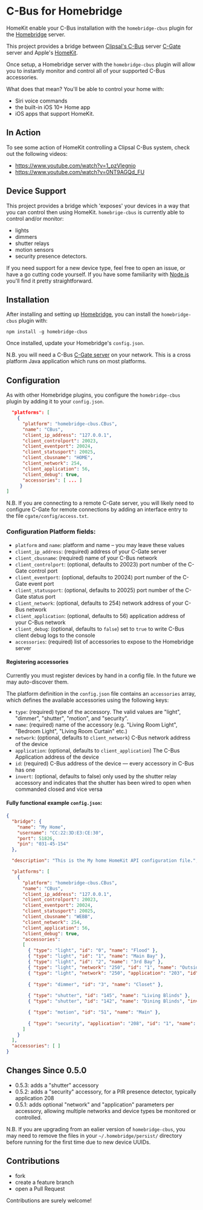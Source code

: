 # C-Bus for Homebridge

HomeKit enable your C-Bus installation with the `homebridge-cbus` plugin for the [Homebridge](https://github.com/nfarina/homebridge) server.

This project provides a bridge between [Clipsal's C-Bus](http://www2.clipsal.com/cis/technical/product_groups/cbus) server [C-Gate](http://www2.clipsal.com/cis/technical/downloads/c-gate) server and Apple's [HomeKit](http://www.apple.com/au/ios/home/).

Once setup, a Homebridge server with the `homebridge-cbus` plugin will allow you to instantly monitor and control all of your supported C-Bus accessories.

What does that mean? You'll be able to control your home with:
* Siri voice commands
* the built-in iOS 10+ Home app
* iOS apps that support HomeKit.

## In Action
To see some action of HomeKit controlling a Clipsal C-Bus system, check out the following videos:
* https://www.youtube.com/watch?v=1_pzVlegnio
* https://www.youtube.com/watch?v=0NT9AGQd_FU

## Device Support

This project provides a bridge which 'exposes' your devices in a way that you can control then using HomeKit. `homebrige-cbus` is currently able to control and/or monitor:
* lights
* dimmers
* shutter relays
* motion sensors
* security presence detectors.

If you need support for a new device type, feel free to open an issue, or have a go cutting code yourself. If you have some familiarity with [Node.js](https://nodejs.org/) you'll find it pretty straightforward.

## Installation

After installing and setting up [Homebridge](https://github.com/nfarina/homebridge), you can install the `homebridge-cbus` plugin with:

    npm install -g homebridge-cbus

Once installed, update your Homebridge's `config.json`.

N.B. you will need a C-Bus [C-Gate server](http://www2.clipsal.com/cis/technical/downloads/c-gate) on your network. This is a cross platform Java application which runs on most platforms. 

## Configuration

As with other Homebridge plugins, you configure the `homebridge-cbus` plugin by
adding it to your `config.json`.

```json
  "platforms": [
    {
      "platform": "homebridge-cbus.CBus",
      "name": "CBus",
      "client_ip_address": "127.0.0.1",
      "client_controlport": 20023,
      "client_eventport": 20024,
      "client_statusport": 20025,
      "client_cbusname": "HOME",
      "client_network": 254,
      "client_application": 56,
      "client_debug": true,
      "accessories": [ ... ]
     }
]
```

N.B. If you are connecting to a remote C-Gate server, you will likely need to configure C-Gate for remote connections by adding an interface entry to the file `cgate/config/access.txt`.


### Configuration Platform fields:
* `platform` and `name`: platform and name – you may leave these values
* `client_ip_address`: (required) address of your C-Gate server
* `client_cbusname`: (required) name of your C-Bus network
* `client_controlport`: (optional, defaults to 20023) port number of the C-Gate control port
* `client_eventport`: (optional, defaults to 20024) port number of the C-Gate event port
* `client_statusport`: (optional, defaults to 20025) port number of the C-Gate status port
* `client_network`: (optional, defaults to 254) network address of your C-Bus network
* `client_application`: (optional, defaults to 56) application address of your C-Bus network
* `client_debug`: (optional, defaults to `false`) set to `true` to write C-Bus client debug logs to the console
* `accessories`: (required) list of accessories to expose to the Homebridge server

#### Registering accessories
Currently you must register devices by hand in a config file. In the future we may auto-discover them.

The platform definition in the `config.json` file contains an `accessories` array, which defines the available accessories using the following keys:
* `type`: (required) type of the accessory. The valid values are "light", "dimmer", "shutter", "motion", and "security".
* `name`: (required) name of the accessory (e.g. "Living Room Light", "Bedroom Light", "Living Room Curtain" etc.)
* `network`: (optional, defaults to `client_network`) C-Bus network address of the device
* `application`: (optional, defaults to `client_application`) The C-Bus Application address of the device
* `id`: (required) C-Bus address of the device — every accessory in C-Bus has one
* `invert`: (optional, defaults to false) only used by the shutter relay accessory and indicates that the shutter has been wired to open when commanded closed and vice versa

#### Fully functional example `config.json`:
````json
{
  "bridge": {
    "name": "My Home",
    "username": "CC:22:3D:E3:CE:30",
    "port": 51826,
    "pin": "031-45-154"
  },

  "description": "This is the My home HomeKit API configuration file.",

  "platforms": [
    {
      "platform": "homebridge-cbus.CBus",
      "name": "CBus",
      "client_ip_address": "127.0.0.1",
      "client_controlport": 20023,
      "client_eventport": 20024,
      "client_statusport": 20025,
      "client_cbusname": "WEBB",
      "client_network": 254,
      "client_application": 56,
      "client_debug": true,
      "accessories":
      [
        { "type": "light", "id": "0", "name": "Flood" },
        { "type": "light", "id": "1", "name": "Main Bay" },
        { "type": "light", "id": "2", "name": "3rd Bay" },
        { "type": "light", "network": "250", "id": "1", "name": "Outside Light" },
        { "type": "light", "network": "250", "application": "203", "id": "3", "name": "Backdoor" },
        
        { "type": "dimmer", "id": "3", "name": "Closet" },
        
    	{ "type": "shutter", "id": "145", "name": "Living Blinds" },
        { "type": "shutter", "id": "142", "name": "Dining Blinds", "invert": "true"},

        { "type": "motion", "id": "51", "name": "Main" },
        
        { "type": "security", "application": "208", "id": "1", "name": "Entry Zone" }
      ]
    }
  ],
  "accessories": [ ]
}
````

## Changes Since 0.5.0
* 0.5.3:  adds a "shutter" accessory
* 0.5.2:  adds a "security" accessory, for a PIR presence detector, typically application 208
* 0.5.1:  adds optional "network" and "application" parameters per accessory, allowing multiple networks and device types be monitored or controlled.

N.B. If you are upgrading from an ealier version of `homebridge-cbus`, you may need to remove the files in your `~/.homebridge/persist/` directory before running for the first time due to new device UUIDs.

## Contributions
* fork
* create a feature branch
* open a Pull Request

Contributions are surely welcome!
